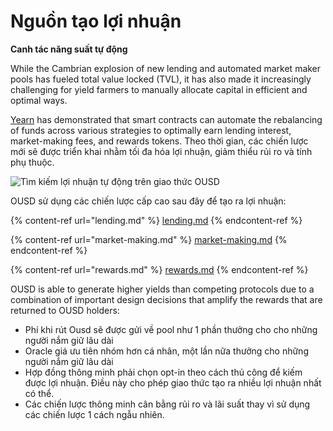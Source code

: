 # Nguồn tạo lợi nhuận

**Canh tác năng suất tự động**

While the Cambrian explosion of new lending and automated market maker pools has fueled total value locked (TVL), it has also made it increasingly challenging for yield farmers to manually allocate capital in efficient and optimal ways.

[Yearn](https://yearn.finance) has demonstrated that smart contracts can automate the rebalancing of funds across various strategies to optimally earn lending interest, market-making fees, and rewards tokens. Theo thời gian, các chiến lược mới sẽ được triển khai nhằm tối đa hóa lợi nhuận, giảm thiểu rủi ro và tính phụ thuộc.

![Tìm kiếm lợi nhuận tự động trên giao thức OUSD](../../.gitbook/assets/ousd_earnings_graphic.png)

OUSD sử dụng các chiến lược cấp cao sau đây để tạo ra lợi nhuận:

{% content-ref url="lending.md" %}
[lending.md](lending.md)
{% endcontent-ref %}

{% content-ref url="market-making.md" %}
[market-making.md](market-making.md)
{% endcontent-ref %}

{% content-ref url="rewards.md" %}
[rewards.md](rewards.md)
{% endcontent-ref %}

OUSD is able to generate higher yields than competing protocols due to a combination of important design decisions that amplify the rewards that are returned to OUSD holders:

* Phí khi rút Ousd sẽ được gửi về pool như 1 phần thưởng cho cho những người nắm giữ lâu dài
* Oracle giá ưu tiên nhóm hơn cá nhân, một lần nữa thưởng cho những người nắm giữ lâu dài
* Hợp đồng thông minh phải chọn opt-in theo cách thủ công để kiếm được lợi nhuận. Điều này cho phép giao thức tạo ra nhiều lợi nhuận nhất có thể.
* Các chiến lược thông minh cân bằng rủi ro và lãi suất thay vì sử dụng các chiến lược 1 cách ngẫu nhiên.
